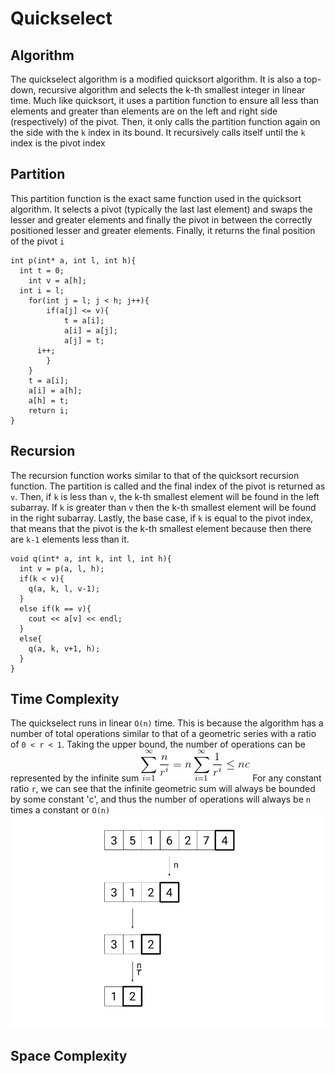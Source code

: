 # Quickselect
## Algorithm
The quickselect algorithm is a modified quicksort algorithm.
It is also a top-down, recursive algorithm and selects the
k-th smallest integer in linear time. Much like quicksort,
it uses a partition function to ensure all less than elements
and greater than elements are on the left and right side
(respectively) of the pivot. Then, it only calls the partition
function again on the side with the `k` index in its bound. It
recursively calls itself until the `k` index is the pivot index
## Partition
This partition function is the exact same function used in the
quicksort algorithm. It selects a pivot (typically the last
last element) and swaps the lesser and greater elements and
finally the pivot in between the correctly positioned lesser
and greater elements. Finally, it returns the final position
of the pivot `i`
```
int p(int* a, int l, int h){
  int t = 0;
	int v = a[h];
  int i = l;
	for(int j = l; j < h; j++){
		if(a[j] <= v){
			t = a[i];
			a[i] = a[j];
			a[j] = t;
      i++;
		}
	}
	t = a[i];
	a[i] = a[h];
	a[h] = t;
	return i;
}
```
## Recursion
The recursion function works similar to that of the quicksort
recursion function. The partition is called and the final index
of the pivot is returned as `v`. Then, if `k` is less than `v`,
the k-th smallest element will be found in the left subarray. If
`k` is greater than `v` then the k-th smallest element will be found
in the right subarray. Lastly, the base case, if `k` is equal to the
pivot index, that means that the pivot is the k-th smallest element
because then there are `k-1` elements less than it.
```
void q(int* a, int k, int l, int h){
  int v = p(a, l, h);
  if(k < v){
    q(a, k, l, v-1);
  }
  else if(k == v){
    cout << a[v] << endl;
  }
  else{
    q(a, k, v+1, h);
  }
}
```
## Time Complexity
The quickselect runs in linear `O(n)` time. This is because
the algorithm has a number of total operations similar to that
of a geometric series with a ratio of `0 < r < 1`. Taking the upper
bound, the number of operations can be represented by the infinite
sum
![](https://github.com/BillyZhong/cs/raw/master/algorithms/quickselect/proof.png)
For any constant ratio `r`, we can see that the infinite geometric sum
will always be bounded by some constant 'c', and thus the number of
operations will always be `n` times a constant or `O(n)`
![](https://github.com/BillyZhong/cs/raw/master/algorithms/quickselect/quickselect.png)
## Space Complexity
